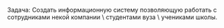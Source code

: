 Задача: Создать информационную систему позволяющую работать с сотрудниками некой
компании \ студентами вуза \ учениками школы.
